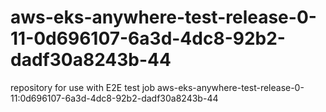 # aws-eks-anywhere-test-release-0-11-0d696107-6a3d-4dc8-92b2-dadf30a8243b-44
repository for use with E2E test job aws-eks-anywhere-test-release-0-11:0d696107-6a3d-4dc8-92b2-dadf30a8243b-44
